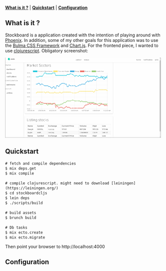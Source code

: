 **[What is it ?](#what-is-it)** |
**[Quickstart](#quickstart)** |
**[Configuration](#configuration)**

## What is it ?
Stockboard is a application created with the intention of playing around with [Phoenix](http://www.phoenixframework.org/).
In addition, some of my other goals for this application was to use the [Bulma CSS Framework](http://bulma.io/) 
and [Chart.js](http://www.chartjs.org/). For the frontend piece, I wanted to use [clojurescript](https://clojurescript.org/).
Obligatory screenshot:

![Stockboard screenshot](https://github.com/bass3m/stockboard/blob/master/images/preview.png) 

## Quickstart
```
# fetch and compile dependencies
$ mix deps.get
$ mix compile

# compile clojurescript. might need to download [leiningen](https://leiningen.org/)
$ cd stockboardcljs
$ lein deps
$ ./scripts/build

# build assets
$ brunch build

# Db tasks
$ mix ecto.create
$ mix ecto.migrate
```

Then point your browser to http://localhost:4000

## Configuration
